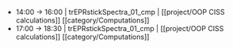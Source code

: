 - 14:00 -> 16:00 | trEPRstickSpectra_01_cmp |  [[project/OOP CISS calculations]] [[category/Computations]]
- 17:00 -> 18:30 | trEPRstickSpectra_01_cmp |  [[project/OOP CISS calculations]] [[category/Computations]]